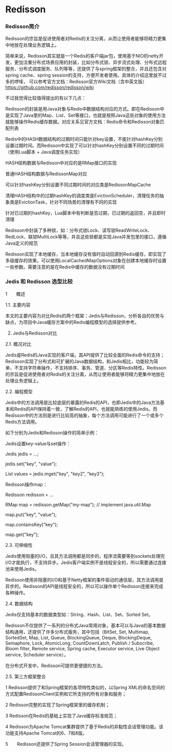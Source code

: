 # Redisson

### Redisson简介
Redisson的宗旨是促进使用者对Redis的关注分离，从而让使用者能够将精力更集中地放在处理业务逻辑上。

简单来说，Redisson其实就是一个Redis的客户端jar包，使用基于NIO的netty开发，更加注重分布式场景应用的封装，比如分布式锁、异步流式处理、分布式远程服务、分布式调度服务、队列等等，还提供了与spring框架的整合，并且还包含对spring cache、spring session的支持，方便开发者使用。具体的介绍这里就不过多的啰嗦，
可以参考官方文档：Redisson官方Wiki文档（含中英文版）https://github.com/redisson/redisson/wiki 

不过我觉得比较值得提出的有以下几点：

Redisson的封装是用Java对象与Redis中数据结构对应的方式。即在Redisson中是实现了Java里的Map、List、Set等接口，也就是按照Java这些对象的使用方法就能够操作Redis缓存数据。对应关系见官方文档：Redis命令和Redisson对象匹配列表

Redis中的HASH数据结构的过期时间只能针对key设置，不能针对hashKey分别设置过期时间。而Redisson中实现了可以针对hashKey分别设置不同的过期时间（使用Lua脚本 + Java调度任务实现）

HASH结构数据与Redisson中对应的是RMap接口的实现

普通HASH结构数据与RedissonMap对应

可以针对hashKey分别设置不同过期时间的对应类是RedissonMapCache

清理HASH结构中的过期hashKey的调度类是EvictionScheduler，清理任务的抽象类是EvictionTask，针对不同场景的清理有不同的实现

针对已过期的hashKey，Lua脚本中有判断是否过期，已过期的返回空，并且即时清理

Redisson中封装了多种锁，如：分布式锁Lock、读写锁ReadWriteLock、RedLock、联锁MultiLock等等，并且这些锁都是实现Java并发包里的接口，遵循Java定义的规范

Redisson实现了本地缓存，当本地缓存没有值时自动回源到Redis缓存，即实现了多级缓存的效果。可以使用LocalCachedMapOptions对象在创建本地缓存时设置一些参数。需要注意的是在Redis中缓存的数据没有过期时间


### Jedis 和 Redisson 选型比较

1　　概述

1.1.       主要内容

本文的主要内容为对比Redis的两个框架：Jedis与Redisson，分析各自的优势与缺点，为项目中Java缓存方案中的Redis编程模型的选择提供参考。

2.    Jedis与Redisson对比

2.1.    概况对比

Jedis是Redis的Java实现的客户端，其API提供了比较全面的Redis命令的支持；Redisson实现了分布式和可扩展的Java数据结构，和Jedis相比，功能较为简单，不支持字符串操作，不支持排序、事务、管道、分区等Redis特性。Redisson的宗旨是促进使用者对Redis的关注分离，从而让使用者能够将精力更集中地放在处理业务逻辑上。

2.2.    编程模型

Jedis中的方法调用是比较底层的暴露的Redis的API，也即Jedis中的Java方法基本和Redis的API保持着一致，了解Redis的API，也就能熟练的使用Jedis。而Redisson中的方法则是进行比较高的抽象，每个方法调用可能进行了一个或多个Redis方法调用。

如下分别为Jedis和Redisson操作的简单示例：

Jedis设置key-value与set操作：

Jedis jedis = …;

jedis.set("key", "value");

List<String> values = jedis.mget("key", "key2", "key3");

Redisson操作map：

Redisson redisson = …

RMap map = redisson.getMap("my-map"); // implement java.util.Map

map.put("key", "value");

map.containsKey("key");

map.get("key");

2.3.    可伸缩性

Jedis使用阻塞的I/O，且其方法调用都是同步的，程序流需要等到sockets处理完I/O才能执行，不支持异步。Jedis客户端实例不是线程安全的，所以需要通过连接池来使用Jedis。

Redisson使用非阻塞的I/O和基于Netty框架的事件驱动的通信层，其方法调用是异步的。Redisson的API是线程安全的，所以可以操作单个Redisson连接来完成各种操作。

2.4.    数据结构

Jedis仅支持基本的数据类型如：String、Hash、List、Set、Sorted Set。

Redisson不仅提供了一系列的分布式Java常用对象，基本可以与Java的基本数据结构通用，还提供了许多分布式服务，其中包括（BitSet, Set, Multimap, SortedSet, Map, List, Queue, BlockingQueue, Deque, BlockingDeque, Semaphore, Lock, AtomicLong, CountDownLatch, Publish / Subscribe, Bloom filter, Remote service, Spring cache, Executor service, Live Object service, Scheduler service）。

在分布式开发中，Redisson可提供更便捷的方法。

2.5.    第三方框架整合

1       Redisson提供了和Spring框架的各项特性类似的，以Spring XML的命名空间的方式配置RedissonClient实例和它所支持的所有对象和服务；

2       Redisson完整的实现了Spring框架里的缓存机制；

3       Redisson在Redis的基础上实现了Java缓存标准规范；

4       Redisson为Apache Tomcat集群提供了基于Redis的非黏性会话管理功能。该功能支持Apache Tomcat的6、7和8版。

5　　Redisson还提供了Spring Session会话管理器的实现。

